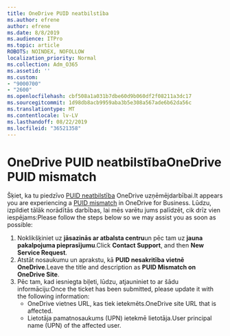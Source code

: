 ```yaml
---
title: OneDrive PUID neatbilstība
ms.author: efrene
author: efrene
ms.date: 8/8/2019
ms.audience: ITPro
ms.topic: article
ROBOTS: NOINDEX, NOFOLLOW
localization_priority: Normal
ms.collection: Adm_O365
ms.assetid: ''
ms.custom:
- "9000700"
- "2600"
ms.openlocfilehash: cbf508a1a031b7dbe60d9b060df2f08211a3dc17
ms.sourcegitcommit: 1d98db8acb9959aba3b5e308a567ade6b62da56c
ms.translationtype: MT
ms.contentlocale: lv-LV
ms.lasthandoff: 08/22/2019
ms.locfileid: "36521358"
---
```

# <a name="onedrive-puid-mismatch"></a><span data-ttu-id="7b747-102">OneDrive PUID neatbilstība</span><span class="sxs-lookup"><span data-stu-id="7b747-102">OneDrive PUID mismatch</span></span>
<span data-ttu-id="7b747-103">Šķiet, ka tu piedzīvo [PUID neatbilstība](https://docs.microsoft.com/sharepoint/support/administration/access-denied-or-need-permission-error-sharepoint-online-or-onedrive-for-business#when-accessing-a-onedrive-site) OneDrive uzņēmējdarbībai.</span><span class="sxs-lookup"><span data-stu-id="7b747-103">It appears you are experiencing a [PUID mismatch](https://docs.microsoft.com/sharepoint/support/administration/access-denied-or-need-permission-error-sharepoint-online-or-onedrive-for-business#when-accessing-a-onedrive-site) in OneDrive for Business.</span></span> <span data-ttu-id="7b747-104">Lūdzu, izpildiet tālāk norādītās darbības, lai mēs varētu jums palīdzēt, cik drīz vien iespējams:</span><span class="sxs-lookup"><span data-stu-id="7b747-104">Please follow the steps below so we may assist you as soon as possible:</span></span>

1. <span data-ttu-id="7b747-105">Noklikšķiniet uz **jāsazinās ar atbalsta centru**un pēc tam uz **jauna pakalpojuma pieprasījumu**.</span><span class="sxs-lookup"><span data-stu-id="7b747-105">Click **Contact Support**, and then **New Service Request**.</span></span>
2. <span data-ttu-id="7b747-106">Atstāt nosaukumu un aprakstu, kā **PUID nesakritība vietnē OneDrive**.</span><span class="sxs-lookup"><span data-stu-id="7b747-106">Leave the title and description as **PUID Mismatch on OneDrive Site**.</span></span>
3. <span data-ttu-id="7b747-107">Pēc tam, kad iesniegta biļeti, lūdzu, atjauniniet to ar šādu informāciju:</span><span class="sxs-lookup"><span data-stu-id="7b747-107">Once the ticket has been submitted, please update it with the following information:</span></span>
    - <span data-ttu-id="7b747-108">OneDrive vietnes URL, kas tiek ietekmēts.</span><span class="sxs-lookup"><span data-stu-id="7b747-108">OneDrive site URL that is affected.</span></span>
    - <span data-ttu-id="7b747-109">Lietotāja pamatnosaukums (UPN) ietekmē lietotāja.</span><span class="sxs-lookup"><span data-stu-id="7b747-109">User principal name (UPN) of the affected user.</span></span>



